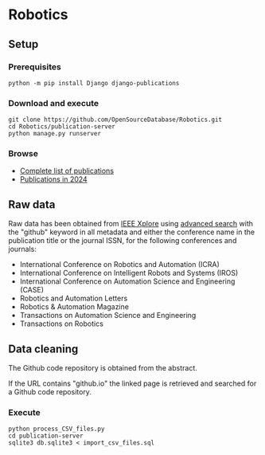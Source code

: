 # Robotics

## Setup

### Prerequisites
```
python -m pip install Django django-publications
```
### Download and execute
```
git clone https://github.com/OpenSourceDatabase/Robotics.git
cd Robotics/publication-server
python manage.py runserver
```
### Browse
* [Complete list of publications](http://localhost:8000/publications/)
* [Publications in 2024](http://localhost:8000/publications/year/2024/)

## Raw data

Raw data has been obtained from [IEEE Xplore](https://ieeexplore.ieee.org/Xplore/home.jsp) using [advanced search](https://ieeexplore.ieee.org/search/advanced) with the "github" keyword in all metadata and either the conference name in the publication title or the journal ISSN, for the following conferences and journals:
* International Conference on Robotics and Automation (ICRA)
* International Conference on Intelligent Robots and Systems (IROS)
* International Conference on Automation Science and Engineering (CASE)
* Robotics and Automation Letters
* Robotics & Automation Magazine
* Transactions on Automation Science and Engineering
* Transactions on Robotics

## Data cleaning

The Github code repository is obtained from the abstract. 

If the URL contains "github.io" the linked page is retrieved and searched for a Github code repository.

### Execute
```
python process_CSV_files.py
cd publication-server
sqlite3 db.sqlite3 < import_csv_files.sql
```
